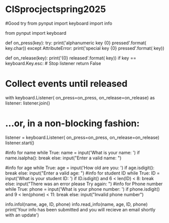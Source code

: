 # CISprocjectspring2025
#Good try
from pynput import keyboard
import info

from pynput import keyboard

def on_press(key):
    try:
        print('alphanumeric key {0} pressed'.format(
            key.char))
    except AttributeError:
        print('special key {0} pressed'.format(
            key))

def on_release(key):
    print('{0} released'.format(
        key))
    if key == keyboard.Key.esc:
        # Stop listener
        return False

# Collect events until released
with keyboard.Listener(
        on_press=on_press,
        on_release=on_release) as listener:
    listener.join()

# ...or, in a non-blocking fashion:
listener = keyboard.Listener(
    on_press=on_press,
    on_release=on_release)
listener.start()

#info for name
while True:
    name = input('What is your name: ')
    if name.isalpha():
        break
    else:
        input("Enter a valid name: ")

#info for age
while True:
    age = input('How old are you: ')
    if age.isdigit():
        break
    else:
        input("Enter a valid age: ")
#info for student ID
while True:
    ID = input('What is your student ID: ')
    if ID.isdigit() and 6 < len(ID) < 8:
        break
    else:
        input("There was an error please Try again: ")
#info for Phone number
while True:
    phone = input('What is your phone number: ')
    if phone.isdigit() and 9 < len(phone) < 11:
        break
    else:
        input("Invalid phone number")       

info.infol(name, age, ID, phone)
info.read_info(name, age, ID, phone)
print('Your info has been submitted and you will recieve an email shortly with an update')
